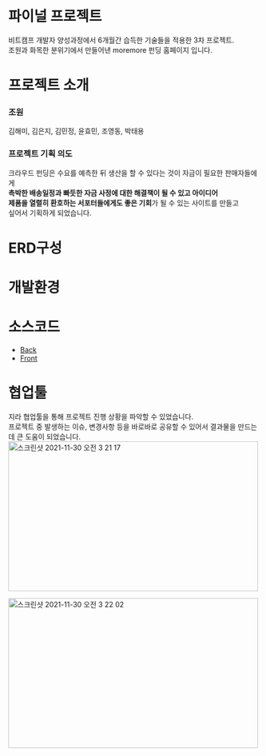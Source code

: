 # 파이널 프로젝트
비트캠프 개발자 양성과정에서 6개월간 습득한 기술들을 적용한 3차 프로젝트.<br>
조원과 화목한 분위기에서 만들어낸 moremore 펀딩 홈페이지 입니다.

# 프로젝트 소개
 ### 조원
 김해미, 김은지, 김민정, 윤효민, 조영동, 박태용
 ### 프로젝트 기획 의도
 크라우드 펀딩은 수요를 예측한 뒤 생산을 할 수 있다는 것이 자금이 필요한 판매자들에게<br>
 <strong>촉박한 배송일정과 빠듯한 자금 사정에 대한 해결책이 될 수 있고 아이디어<br>
 제품을 열렬히 환호하는 서포터들에게도 좋은 기회</strong>가 될 수 있는 사이트를 만들고<br>
 싶어서 기획하게 되었습니다.
 

# ERD구성

# 개발환경

# 소스코드
* [Back](/java/com/spring/more)
* [Front](/webapp)

# 협업툴
지라 협업툴을 통해 프로젝트 진행 상황을 파악할 수 있었습니다.<br>
프로젝트 중 발생하는 이슈, 변경사항 등을 바로바로 공유할 수 있어서 결과물을 만드는데 큰 도움이 되었습니다.<br>
<img width="500px" height="300px" alt="스크린샷 2021-11-30 오전 3 21 17" src="https://user-images.githubusercontent.com/86910922/143922072-5e4ab060-7837-44ac-a4c8-1ea60832392b.png">

<img width="500px" height="300px" alt="스크린샷 2021-11-30 오전 3 22 02" src="https://user-images.githubusercontent.com/86910922/143922258-5eac8980-9cb9-4f8e-bf92-3449094114d7.png">
